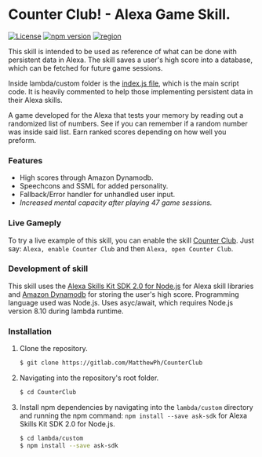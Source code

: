 # Counter Club! - Alexa Game Skill.
[![License](https://img.shields.io/badge/License-Apache%202.0-blue.svg)](https://opensource.org/licenses/Apache-2.0)
[![npm version](https://badge.fury.io/js/npm.svg)](https://badge.fury.io/js/npm)
[![region](https://img.shields.io/badge/Region-US-green.svg)](https://img.shields.io/badge/Region-US-green.svg)


This skill is intended to be used as reference of what can be done with persistent data in Alexa. The skill saves a user's high score into a database, which can be fetched for future game sessions.

Inside lambda/custom folder is the [index.js file](https://gitlab.com/MatthewPh/CounterClub/blob/master/lambda/custom/index.js), which is the main script code. It is heavily commented to help those implementing persistent data in their Alexa skills. 

A game developed for the Alexa that tests your memory by reading out a randomized list of numbers. See if you can remember if a random number was inside said list. Earn ranked scores depending on how well you preform.

### Features
* High scores through Amazon Dynamodb.
* Speechcons and SSML for added personality.
* Fallback/Error handler for unhandled user input.
* _Increased mental capacity after playing 47 game sessions._

### Live Gameply
To try a live example of this skill, you can enable the skill [Counter Club](https://www.amazon.com/NotMatt-Counter-Club/dp/B07FNK6TR8/). Just say: `Alexa, enable Counter Club` and then `Alexa, open Counter Club`.

### Development of skill

This skill uses the [Alexa Skills Kit SDK 2.0 for Node.js](https://github.com/alexa/alexa-skills-kit-sdk-for-nodejs) for Alexa skill libraries and [Amazon Dynamodb](https://aws.amazon.com/dynamodb/) for storing the user's high score.
Programming language used was Node.js. Uses asyc/await, which requires Node.js version 8.10 during lambda runtime.

### Installation
1. Clone the repository.

	```bash
	$ git clone https://gitlab.com/MatthewPh/CounterClub
	```

2. Navigating into the repository's root folder.

	```bash
	$ cd CounterClub
	```

3. Install npm dependencies by navigating into the `lambda/custom` directory and running the npm command: `npm install --save ask-sdk` for Alexa Skills Kit SDK 2.0 for Node.js.

	```bash
	$ cd lambda/custom
	$ npm install --save ask-sdk
	```
